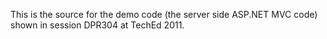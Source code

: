 This is the source for the demo code (the server side ASP.NET MVC code) shown in session DPR304 at TechEd 2011.
